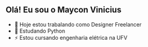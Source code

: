 ## Olá! Eu sou o Maycon Vinicius

- 🔭 Hoje estou trabalando como Designer Freelancer
- 🌱 Estudando Python
- ⚡ Estou cursando engenharia elétrica na UFV
  
